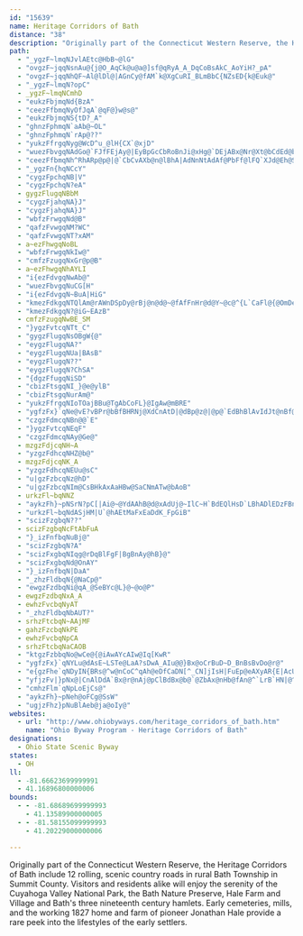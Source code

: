 ```yaml
---
id: "15639"
name: Heritage Corridors of Bath
distance: "38"
description: "Originally part of the Connecticut Western Reserve, the Heritage Corridors of Bath include 12 rolling, scenic country roads in rural Bath Township in Summit County."
path:
  - "_ygzF~lmqNJvlAEtc@HbB~@lG"
  - "ovgzF~jqqNsnAu@{j@O_AqCk@u@a@]sf@qRyA_A_DqCoBsAkC_AoYiH?_pA"
  - "ovgzF~jqqNhQF~Al@lDl@|AGnCy@fAM`k@XgCuRI_BLmBbC{NZsED{k@Euk@"
  - "_ygzF~lmqN?opC"
  - _ygzF~lmqNCmhD
  - "eukzFbjmqNd{BzA"
  - "ceezFfbmqNyOfJqA`@qF@}w@s@"
  - "eukzFbjmqNS{tD?_A"
  - "ghnzFphmqN`aAb@~OL"
  - "ghnzFphmqN`rAp@??"
  - "yukzFfrgqNyg@WcD^u_@lH{CX`@xjD"
  - "wuezFbvgqNAdGo@`FJfFEjAy@|EyBpGcCbRoBnJi@xHg@`DEjABx@Nr@Xt@bCdEd@b@XLt@LlBMx@FhA\\|@n@hCdE`@`ANv@RlCb@fAd@d@h@RvCd@Jro@"
  - "ceezFfbmqNh^RhARp@p@|@`CbCvAXb@n@lBhA|AdNnNtAdAf@PbFf@lFQ`XJd@Eh@S~AeBr@S^?t@XxA`Bf@XdCHBa{A"
  - "_ygzFn{hqNCcY"
  - "cygzFpchqNB|V"
  - "cygzFpchqN?eA"
  - gygzFlugqNBbM
  - "cygzFjahqNA}J"
  - "cygzFjahqNA}J"
  - "wbfzFrwgqNd@B"
  - "qafzFvwgqNM?WC"
  - "qafzFvwgqNT?xAM"
  - a~ezFhwgqNoBL
  - "wbfzFrwgqNkIw@"
  - "cmfzFzugqNxGr@p@B"
  - a~ezFhwgqNhAYLI
  - "i{ezFdvgqNwAb@"
  - "wuezFbvgqNuCG[H"
  - "i{ezFdvgqN~BuA|HiG"
  - "kmezFdkgqNTQlAm@rAWnDSpDy@rBj@n@d@~@fAfFnHr@d@Y~@c@^{L`CaFl@{@OmDeEm@_@k@McGFA?"
  - "kmezFdkgqN?@iG~EAzB"
  - cmfzFzugqNwBE_SM
  - "}ygzFvtcqNTt_C"
  - "gygzFlugqNsOBgW{@"
  - "eygzFlugqNA?"
  - "eygzFlugqNUa|BAsB"
  - "eygzFlugqN??"
  - "eygzFlugqN?ChSA"
  - "{dgzFfugqNiSD"
  - "cbizFtsgqNI_}@e@ylB"
  - "cbizFtsgqNurAm@"
  - "yukzFfrgqNIoTOajBBu@TgAbCoFL}@IgAw@mBRE"
  - "ygfzFx}`qNe@vE?vBPr@bBfBHRNj@XdCnAtD|@dBp@z@|@p@`EdBhBlAvIdJt@nBf@pDNrBDtAE~@sC`M{AfN[fGSvH_AzUYbOVnVIxBs@lFE`DJlAlAvCd@~B"
  - "czgzFdmcqNBn@@`E"
  - "}ygzFvtcqNEqF"
  - "czgzFdmcqNAy@Ge@"
  - mzgzFdjcqNH~A
  - "yzgzFdhcqNHZ@b@"
  - mzgzFdjcqNK_A
  - "yzgzFdhcqNEUu@sC"
  - "u|gzFzbcqNz@hD"
  - "u|gzFzbcqNIm@CsBHkAxAaHBw@SaCNmATw@bAoB"
  - urkzFl~bqNNZ
  - "aykzFh}~pNSrN?pC[|Ai@~@YdAAhB@d@xAdUj@~IlC~H`BdEQlHsD`LBhADlEDzFBn@?TzBrE??"
  - "urkzFl~bqNdASjHM|U`@hAEtMaFxEaDdK_FpGiB"
  - "scizFzgbqN??"
  - scizFzgbqNcFtAbFuA
  - "}_izFnfbqNuBj@"
  - "scizFzgbqN?A"
  - "scizFxgbqNIqg@rDqBlFgF|BgBnAy@hB}@"
  - "scizFxgbqNd@OnAY"
  - "}_izFnfbqN|DaA"
  - "_zhzFldbqN{@NaCp@"
  - "ewgzFzdbqNi@qA_@SeBYc@L}@~@o@P"
  - ewgzFzdbqNxA_A
  - ewhzFvcbqNyAT
  - "_zhzFldbqNbAUT?"
  - srhzFtcbqN~AAjMF
  - gahzFzcbqNkPE
  - ewhzFvcbqNpCA
  - srhzFtcbqNaCAOB
  - "ktgzFzbbqNo@wCe@{@iAwAYcAIw@Iq[KwR"
  - "ygfzFx}`qNYLu@dAsE~LSTe@LaA?sDwA_AIu@@}Bx@oCrBuD~D_BnBsBvDo@r@"
  - "e{gzFhe`qNDyIN{BRs@^w@nCoC^qAh@eDfCaDN[^_CN]jIsH|FuEp@eAXyAR{E|AcUtAiHbAwCr@JdAxERrArBbRJlEUtD]lBkAjFcBlEUdBCfCRlHTxBbArC`@fBn@zEp@~CxBrHZnCHdBK~AO`@{BxD[hAOx@"
  - "yfjzFv|}pNx@|CnAlDdA`Bx@r@nAj@pClBdBx@b@`@ZbAx@nHb@fAn@^`LrB`HN|@^Nb@Db@BzKHfB`@lApBpC^t@TdAd@tG"
  - "cmhzFlm`qNpLoEjCs@"
  - "aykzFh}~pNeh@oFCg@SsW"
  - "ugjzFhz}pNuBlAeb@ja@oIy@"
websites:
  - url: "http://www.ohiobyways.com/heritage_corridors_of_bath.htm"
    name: "Ohio Byway Program - Heritage Corridors of Bath"
designations:
  - Ohio State Scenic Byway
states:
  - OH
ll:
  - -81.66623699999991
  - 41.16896800000006
bounds:
  - - -81.68689699999993
    - 41.13589900000005
  - - -81.58155099999993
    - 41.20229000000006

---
```


Originally part of the Connecticut Western Reserve, the Heritage Corridors of Bath include 12 rolling, scenic country roads in rural Bath Township in Summit County. Visitors and residents alike will enjoy the serenity of the Cuyahoga Valley National Park, the Bath Nature Preserve, Hale Farm and Village and Bath's three nineteenth century hamlets. Early cemeteries, mills, and the working 1827 home and farm of pioneer Jonathan Hale provide a rare peek into the lifestyles of the early settlers.
